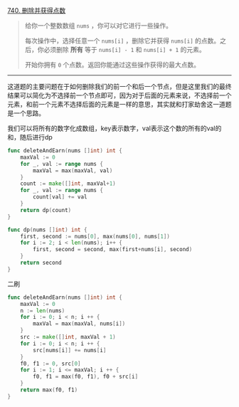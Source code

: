 [740. 删除并获得点数](https://leetcode.cn/problems/delete-and-earn/)

> 给你一个整数数组 `nums` ，你可以对它进行一些操作。
>
> 每次操作中，选择任意一个 `nums[i]` ，删除它并获得 `nums[i]` 的点数。之后，你必须删除 **所有** 等于 `nums[i] - 1` 和 `nums[i] + 1` 的元素。
>
> 开始你拥有 `0` 个点数。返回你能通过这些操作获得的最大点数。

---

这道题的主要问题在于如何删除我们的前一个和后一个节点，但是这里我们的最终结果可以简化为不选择前一个节点即可，因为对于后面的元素来说，不选择前一个元素，和前一个元素不选择后面的元素是一样的意思，其实就和打家劫舍这一道题是一个思路。

我们可以将所有的数字化成数组，key表示数字，val表示这个数的所有的val的和，随后进行dp

```go
func deleteAndEarn(nums []int) int {
    maxVal := 0
    for _, val := range nums {
        maxVal = max(maxVal, val)
    }
    count := make([]int, maxVal+1)
    for _, val := range nums {
        count[val] += val
    }
    return dp(count)
}

func dp(nums []int) int {
    first, second := nums[0], max(nums[0], nums[1])
    for i := 2; i < len(nums); i++ {
        first, second = second, max(first+nums[i], second)
    }
    return second
}
```

二刷

```go
func deleteAndEarn(nums []int) int {
    maxVal := 0
    n := len(nums)
    for i := 0; i < n; i ++ {
        maxVal = max(maxVal, nums[i])
    }
    src := make([]int, maxVal + 1)
    for i := 0; i < n; i ++ {
        src[nums[i]] += nums[i]
    }
    f0, f1 := 0, src[0]
    for i := 1; i <= maxVal; i ++ {
        f0, f1 = max(f0, f1), f0 + src[i]
    }
    return max(f0, f1)
}
```

